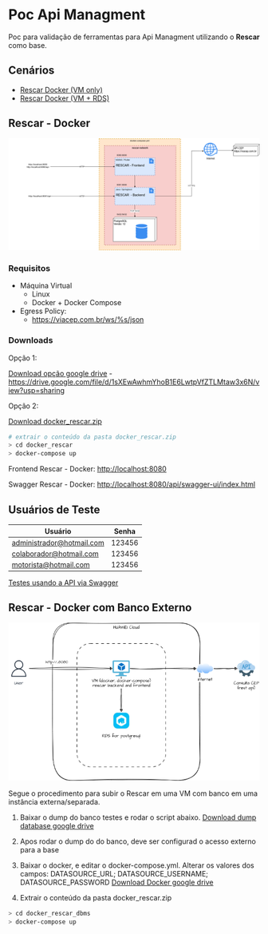 # Poc Api Managment

Poc para validação de ferramentas para Api Managment utilizando o **Rescar** como base.

## Cenários

* [Rescar Docker (VM only)](#rescar---docker)
* [Rescar Docker (VM + RDS)](#rescar---docker-com-banco-externo)


## Rescar - Docker

![Topologia](docs/poc_api_magement_docker.png)

### Requisitos

* Máquina Virtual
  * Linux
  * Docker + Docker Compose
* Egress Policy:
  * https://viacep.com.br/ws/%s/json

### Downloads


Opção 1:

[Download opção google drive](https://drive.google.com/file/d/1sXEwAwhmYhoB1E6LwtpVfZTLMtaw3x6N/view?usp=sharing) - https://drive.google.com/file/d/1sXEwAwhmYhoB1E6LwtpVfZTLMtaw3x6N/view?usp=sharing

Opção 2:

[Download docker_rescar.zip](https://serprogovbr-my.sharepoint.com/:u:/g/personal/theo_pavan_serpro_gov_br/EWR6zHDcdAVHhzgahmNIZ1IBd8tkQxmrtTMM79vhnB0RKg?e=MNFKmb)

``` bash
# extrair o conteúdo da pasta docker_rescar.zip
> cd docker_rescar
> docker-compose up
```

Frontend Rescar - Docker: [http://localhost:8080](http://localhost:8080)

Swagger Rescar - Docker: [http://localhost:8080/api/swagger-ui/index.html](http://localhost:8080/api/swagger-ui/index.html)

## Usuários de Teste

| Usuário                       | Senha                 |
| ----------------------------- | --------------------- |
| administrador@hotmail.com     | 123456                |
| colaborador@hotmail.com       | 123456                |
| motorista@hotmail.com         | 123456                |

[Testes usando a API via Swagger](swagger.md)


## Rescar - Docker com Banco Externo

![VM + DBaaS](docs/rescar-dbaas.png)


Segue o procedimento para subir o Rescar em uma VM com banco em uma instância externa/separada.

1) Baixar o dump do banco testes e rodar o script abaixo.
[Download dump database google drive](https://drive.google.com/file/d/1PQ2-X-90VoyE43v3tBHprkR3_Vc_O4Vl/view?usp=drive_link)

2) Apos rodar o dump do do banco, deve ser configurad o acesso externo para a base

3) Baixar o docker, e editar o docker-compose.yml. Alterar os valores dos campos:  DATASOURCE_URL; DATASOURCE_USERNAME; DATASOURCE_PASSWORD
[Download Docker google drive](https://drive.google.com/file/d/1Ryjm8ky1ou7_jpum5vpOKreX52-oFbsh/view?usp=drive_link)

4) Extrair o conteúdo da pasta docker_rescar.zip
``` bash
> cd docker_rescar_dbms
> docker-compose up
```
